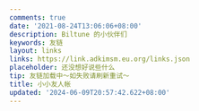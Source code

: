 ```yaml
---
comments: true
date: '2021-08-24T13:06:06+08:00'
description: Biltune 的小伙伴们
keywords: 友链
layout: links
links: https://link.adkimsm.eu.org/links.json
placeholder: 还没想好说些什么
tip: 友链加载中～如失败请刷新重试～
title: 小小友人帐
updated: '2024-06-09T20:57:42.622+08:00'
---
```

